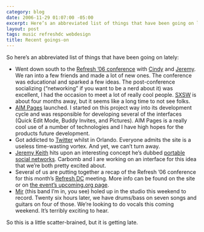 ```yaml
---
category: blog
date: 2006-11-29 01:07:00 -05:00
excerpt: Here’s an abbreviated list of things that have been going on lately.
layout: post
tags: music refreshdc webdesign
title: Recent goings-on
---
```


So here’s an abbreviated list of things that have been going on lately:

- Went down south to the [Refresh ’06 conference](http://refresh06.com/) with [Cindy](http://www.cindyli.com/) and [Jeremy](http://www.carbauja.com/). We ran into a few friends and made a lot of new ones. The conference was educational and sparked a few ideas. The post-conference socializing (“networking” if you want to be a nerd about it) was excellent, I had the occasion to meet a lot of really cool people. [SXSW](http://www.sxsw.com/) is about four months away, but it seems like a long time to not see folks.
- [AIM Pages](http://www.aimpages.com/) launched. I started on this project way into its development cycle and was responsible for developing several of the interfaces (Quick Edit Mode, Buddy Invites, and Pictures). AIM Pages is a really cool use of a number of technologies and I have high hopes for the products future development.
- Got addicted to [Twitter](http://www.twitter.com/) whilst in Orlando. Everyone admits the site is a useless time-wasting vortex. And yet, we can’t turn away.
- [Jeremy Keith](http://www.adactio.com/) hits upon an interesting concept he’s dubbed [portable social networks](http://adactio.com/journal/1212/). Carbomb and I are working on an interface for this idea that we’re both pretty excited about.
- Several of us are putting together a recap of the Refresh ’06 conference for this month’s [Refresh DC](http://refresh-dc.org/) meeting. More info can be found on the site or on [the event’s upcoming.org page](http://upcoming.org/event/126801/).
- [Mir](http://www.mir-rock.com/) (this band I’m in, you see) holed up in the studio this weekend to record. Twenty six hours later, we have drums/bass on seven songs and guitars on four of those. We’re looking to do vocals this coming weekend. It’s terribly exciting to hear.

So this is a little scatter-brained, but it is getting late.